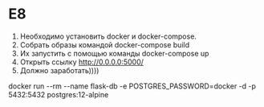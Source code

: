 # E8

1. Необходимо установить docker и docker-compose.
2. Собрать образы командой
    docker-compose build
3. Их запустить с помощью команды 
    docker-compose up
4. Открыть ссылку
    http://0.0.0.0:5000/ 
5. Должно заработать))))  

docker run --rm  --name flask-db -e POSTGRES_PASSWORD=docker -d -p 5432:5432 postgres:12-alpine 
